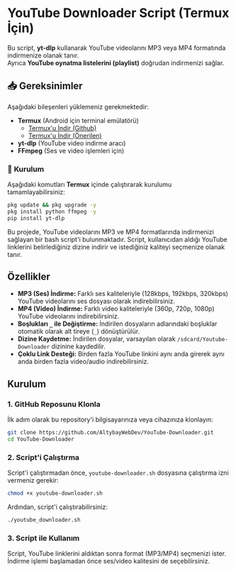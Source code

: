 # YouTube Downloader Script (Termux İçin)

Bu script, **yt-dlp** kullanarak YouTube videolarını MP3 veya MP4 formatında indirmenize olanak tanır.  
Ayrıca **YouTube oynatma listelerini (playlist)** doğrudan indirmenizi sağlar.

## 📥 Gereksinimler

Aşağıdaki bileşenleri yüklemeniz gerekmektedir:

- **Termux** (Android için terminal emülatörü)  
  - [Termux'u İndir (Github)](https://github.com/termux/termux-app/releases)  
  - [Termux'u İndir (Önerilen)](https://f-droid.org/repo/com.termux_118.apk)
- **yt-dlp** (YouTube video indirme aracı)  
- **FFmpeg** (Ses ve video işlemleri için)

### 🚀 **Kurulum**
Aşağıdaki komutları **Termux** içinde çalıştırarak kurulumu tamamlayabilirsiniz:

```bash
pkg update && pkg upgrade -y
pkg install python ffmpeg -y
pip install yt-dlp
```

Bu projede, YouTube videolarını MP3 ve MP4 formatlarında indirmenizi sağlayan bir bash script'i bulunmaktadır. Script, kullanıcıdan aldığı YouTube linklerini belirlediğiniz dizine indirir ve istediğiniz kaliteyi seçmenize olanak tanır.

## Özellikler

- **MP3 (Ses) İndirme:** Farklı ses kaliteleriyle (128kbps, 192kbps, 320kbps) YouTube videolarını ses dosyası olarak indirebilirsiniz.
- **MP4 (Video) İndirme:** Farklı video kaliteleriyle (360p, 720p, 1080p) YouTube videolarını indirebilirsiniz.
- **Boşlukları `_` ile Değiştirme:** İndirilen dosyaların adlarındaki boşluklar otomatik olarak alt tireye (`_`) dönüştürülür.
- **Dizine Kaydetme:** İndirilen dosyalar, varsayılan olarak `/sdcard/Youtube-Downloader` dizinine kaydedilir.
- **Çoklu Link Desteği:** Birden fazla YouTube linkini aynı anda girerek aynı anda birden fazla video/audio indirebilirsiniz.

## Kurulum

### 1. GitHub Reposunu Klonla

İlk adım olarak bu repository'i bilgisayarınıza veya cihazınıza klonlayın:

```bash
git clone https://github.com/AltybayWebDev/YouTube-Downloader.git
cd YouTube-Downloader
```
### 2. Script'i Çalıştırma
Script'i çalıştırmadan önce, `youtube-downloader.sh` dosyasına çalıştırma izni vermeniz gerekir:
```bash
chmod +x youtube-downloader.sh
```
Ardından, script'i çalıştırabilirsiniz:
```bash
./youtube_downloader.sh
```
### 3. Script ile Kullanım
Script, YouTube linklerini aldıktan sonra format (MP3/MP4) seçmenizi ister. İndirme işlemi başlamadan önce ses/video kalitesini de seçebilirsiniz.
